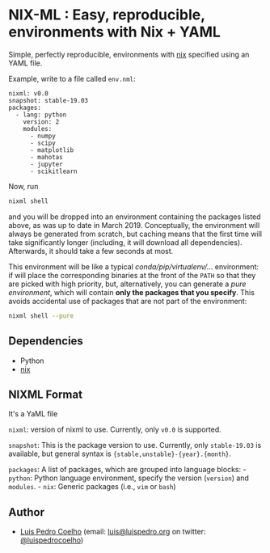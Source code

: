# NIX-ML : Easy, reproducible, environments with Nix + YAML


Simple, perfectly reproducible, environments with [nix](https://nixos.org)
specified using an YAML file.

Example, write to a file called `env.nml`:

    nixml: v0.0
    snapshot: stable-19.03
    packages:
      - lang: python
        version: 2
        modules:
          - numpy
          - scipy
          - matplotlib
          - mahotas
          - jupyter
          - scikitlearn

Now, run

```bash
nixml shell
```

and you will be dropped into an environment containing the packages listed
above, as was up to date in March 2019. Conceptually, the environment will
always be generated from scratch, but caching means that the first time will
take significantly longer (including, it will download all dependencies).
Afterwards, it should take a few seconds at most.

This environment will be like a typical _conda/pip/virtualenv/..._ environment:
if will place the corresponding binaries at the front of the `PATH` so that
they are picked with high priority, but, alternatively, you can generate a
_pure environment_, which will contain **only the packages that you specify**.
This avoids accidental use of packages that are not part of the environment:

```bash
nixml shell --pure
```


## Dependencies

- Python
- [nix](https://nixos.org)

## NIXML Format

It's a YaML file

`nixml`: version of nixml to use. Currently, only `v0.0` is supported.

`snapshot`: This is the package version to use. Currently, only `stable-19.03`
is available, but general syntax is `{stable,unstable}-{year}.{month}`.

`packages`: A list of packages, which are grouped into language blocks:
    - `python`: Python language environment, specify the version (`version`) and `modules`.
    - `nix`: Generic packages (i.e., `vim` or `bash`)

## Author

- [Luis Pedro Coelho](http://luispedro.org) (email: [luis@luispedro.org](mailto:luis@luispedro.org) on twitter: [@luispedrocoelho](https://twitter.com/luispedrocoelho))
